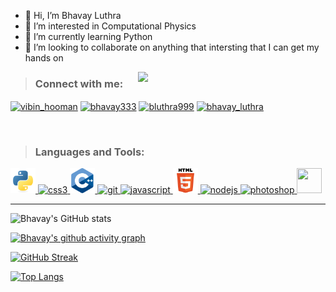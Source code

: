 - 👋 Hi, I’m Bhavay Luthra
- 👀 I’m interested in Computational Physics
- 🌱 I’m currently learning Python 
- 💞️ I’m looking to collaborate on anything that intersting that I can get my hands on

<!---
bluthra999/bluthra999 is a ✨ special ✨ repository because its `README.md` (this file) appears on your GitHub profile.
You can click the Preview link to take a look at your changes.
--->


<img align="right" width="300px" src="https://www.pinclipart.com/picdir/big/90-907332_json-at-master-github-octocat-clipart.png">

> <h3 align="left">Connect with me:</h3>
<p align="left">
<a href="https://www.instagram.com/vibin_hooman/" target="blank"><img align="center" src="https://raw.githubusercontent.com/rahuldkjain/github-profile-readme-generator/master/src/images/icons/Social/instagram.svg" alt="vibin_hooman" height="30" width="40" /></a>
<a href="https://www.facebook.com/bhavay333" target="blank"><img align="center" src="https://raw.githubusercontent.com/rahuldkjain/github-profile-readme-generator/master/src/images/icons/Social/facebook.svg" alt="bhavay333" height="30" width="40" /></a>
<a href="https://www.linkedin.com/in/bhavayluthra/ target="blank"><img align="center" src="https://raw.githubusercontent.com/rahuldkjain/github-profile-readme-generator/master/src/images/icons/Social/linked-in-alt.svg" alt="bluthra999" height="30" width="40" /></a>
<a href="https://twitter.com/bhavay_luthra" target="blank"><img align="center" src="https://raw.githubusercontent.com/rahuldkjain/github-profile-readme-generator/master/src/images/icons/Social/twitter.svg" alt="bhavay_luthra" height="30" width="40" /></a>  
</p>

<br>

> <h3 align="left">Languages and Tools:</h3>
<p align="left"> 
  <a href="https://www.python.org" target="_blank"> <img src="https://raw.githubusercontent.com/devicons/devicon/master/icons/python/python-original.svg" alt="python" width="40" height="40"/> </a> 
    <a href="https://www.javatpoint.com/latex" target="_blank"> <img src="https://static.javatpoint.com/tutorial/latex/images/latex-tutorial.png" alt="css3" width="40" height="40"/> </a> 
     <a href="http://www.cplusplus.com" target="_blank"> <img src="https://raw.githubusercontent.com/devicons/devicon/master/icons/cplusplus/cplusplus-original.svg" alt="c" width="40" height="40"/> </a>
       <a href="https://git-scm.com/" target="_blank"> <img src="https://www.vectorlogo.zone/logos/git-scm/git-scm-icon.svg" alt="git" width="40" height="40"/> </a> 
       <a href="https://www.javatpoint.com/bash-scripting" target="_blank"> <img src="https://help.apple.com/assets/6152754A4192845C4361C49A/6152754B4192845C4361C4A1/en_GB/d94aa1c4979b25e9ffbda97fcbae219a.png" alt="javascript" width="40" height="40"/> </a> 
  <a href="https://www.w3.org/html/" target="_blank"> <img src="https://raw.githubusercontent.com/devicons/devicon/master/icons/html5/html5-original-wordmark.svg" alt="html5" width="40" height="40"/> </a> 
  <a href="https://www.w3schools.com/sql/" target="_blank"> <img src="https://hackr.io/tutorials/sql/logo-sql.svg?ver=1642082724" alt="nodejs" width="40" height="40"/> </a>
  <a href="https://www.tutorialspoint.com/fortran/index.htm" target="_blank"> <img src="https://upload.wikimedia.org/wikipedia/commons/b/b8/Fortran_logo.svg" alt="photoshop" width="40" height="40"/> </a> 
  <a href="https://people.duke.edu/~hpgavin/gnuplot.html" target="_blank"> <img src="https://a.fsdn.com/allura/p/gnuplot/icon?w=180&1513717478" width="40" height="40"/> </a> 

  
---

 ![Bhavay's GitHub stats](https://github-readme-stats.vercel.app/api?username=bluthra999&show_icons=true&theme=highcontrast)
 
 [![Bhavay's github activity graph](https://activity-graph.herokuapp.com/graph?username=bluthra999&theme=react-dark)](https://github.com/bluthra999/github-readme-activity-graph)
 



[![GitHub Streak](https://github-readme-streak-stats.herokuapp.com?user=bluthra999&theme=neon-dark&hide_border=true&date_format=M%20j%5B%2C%20Y%5D)](https://git.io/streak-stats)



[![Top Langs](https://github-readme-stats.vercel.app/api/top-langs/?username=bluthra999&layout=compact&theme=highcontrast&langs_count=10&hide_border=true&bg_color=0d1117&text_color=fefefe)](https://github.com/bluthra999/github-readme-stats)
